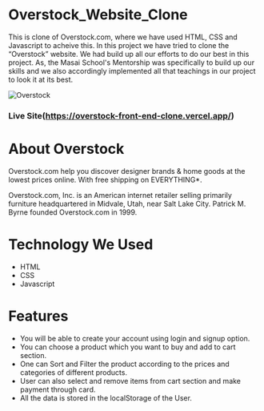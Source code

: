 # Overstock_Website_Clone

<p>
      This is clone of Overstock.com, where we have used HTML, CSS and
      Javascript to acheive this. In this project we have tried to clone the
      “Overstock” website. We had build up all our efforts to do our best in
      this project. As, the Masai School's Mentorship was specifically to build
      up our skills and we also accordingly implemented all that teachings in
      our project to look it at its best.
    </p>
 
 <img
      src="https://user-images.githubusercontent.com/94324872/159493368-b373246f-9194-4524-8995-999f29998741.png"
      alt="Overstock"
    />
    <br />
    <h3>Live Site(https://overstock-front-end-clone.vercel.app/)</h3>
    <h1>About Overstock</h1>
    <p>Overstock.com help you discover designer brands & home goods at the lowest prices online. With free shipping on EVERYTHING*.</p>
    <p>
      Overstock.com, Inc. is an American internet retailer selling primarily
      furniture headquartered in Midvale, Utah, near Salt Lake City. Patrick M.
      Byrne founded Overstock.com in 1999.
    </p>
    <h1>Technology We Used</h1>
    <ul>
      <li>HTML</li>
      <li>CSS</li>
      <li>Javascript</li>
    </ul>
    <h1>Features</h1>
    <ul>
      <li>You will be able to create your account using login and signup option.</li>
      <li>You can choose a product which you want to buy and add to cart section.</li>
      <li>One can Sort and Filter the product according to the prices and categories
        of different products.</li>
      <li>User can also select and remove items from cart section and make payment
        through card.</li>
      <li>All the data is stored in the localStorage of the User.</li>
    </ul>
    
    
    
    
    

    


    
